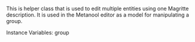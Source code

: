 This is helper class that is used to edit multiple entities using one Magritte description. It is used in the Metanool editor as a model for manipulating a group.

Instance Variables:
	group	<MooseAbstractGroup>